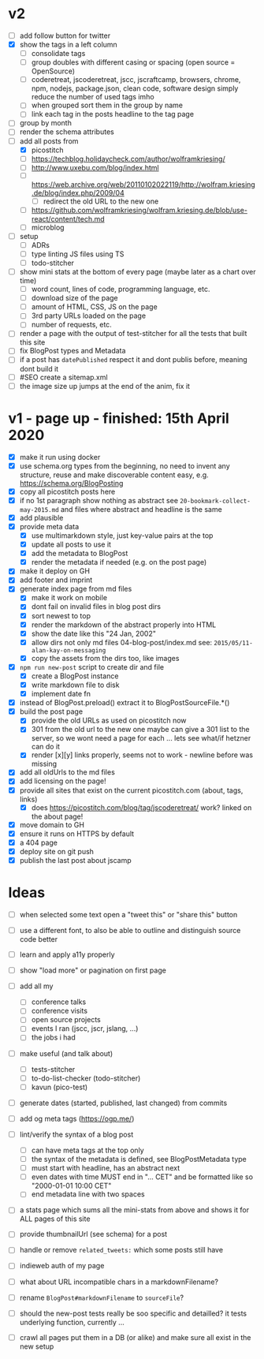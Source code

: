 # v2
- [ ] add follow button for twitter
- [x] show the tags in a left column
    - [ ] consolidate tags
    - [ ] group doubles with different casing or spacing (open source = OpenSource)
    - [ ] coderetreat, jscoderetreat, jscc, jscraftcamp, browsers, chrome, npm, nodejs, package.json, clean code, software design
          simply reduce the number of used tags imho
    - [ ] when grouped sort them in the group by name
    - [ ] link each tag in the posts headline to the tag page
- [ ] group by month
- [ ] render the schema attributes
- [ ] add all posts from
  - [x] picostitch  
  - [ ] https://techblog.holidaycheck.com/author/wolframkriesing/
  - [ ] http://www.uxebu.com/blog/index.html
  - [ ] https://web.archive.org/web/20110102022119/http://wolfram.kriesing.de/blog/index.php/2009/04
    - [ ] redirect the old URL to the new one
  - [ ] https://github.com/wolframkriesing/wolfram.kriesing.de/blob/use-react/content/tech.md
  - [ ] microblog
- [ ] setup
  - [ ] ADRs
  - [ ] type linting JS files using TS
  - [ ] todo-stitcher
- [ ] show mini stats at the bottom of every page (maybe later as a chart over time)
  - [ ] word count, lines of code, programming language, etc.
  - [ ] download size of the page
  - [ ] amount of HTML, CSS, JS on the page
  - [ ] 3rd party URLs loaded on the page
  - [ ] number of requests, etc.
- [ ] render a page with the output of test-stitcher for all the tests that built this site
- [ ] fix BlogPost types and Metadata
- [ ] if a post has `datePublished` respect it and dont publis before, meaning dont build it
- [ ] #SEO create a sitemap.xml
- [ ] the image size up jumps at the end of the anim, fix it

# v1 - page up - finished: 15th April 2020
- [x] make it run using docker
- [x] use schema.org types from the beginning, no need to invent any structure, reuse and make discoverable content easy, e.g. https://schema.org/BlogPosting
- [x] copy all picostitch posts here
- [x] if no 1st paragraph show nothing as abstract 
      see `20-bookmark-collect-may-2015.md` and files where abstract and headline is the same
- [x] add plausible
- [x] provide meta data
  - [x] use multimarkdown style, just key-value pairs at the top
  - [x] update all posts to use it
  - [x] add the metadata to BlogPost
  - [x] render the metadata if needed (e.g. on the post page)
- [x] make it deploy on GH
- [x] add footer and imprint
- [x] generate index page from md files
  - [x] make it work on mobile
  - [x] dont fail on invalid files in blog post dirs
  - [x] sort newest to top
  - [x] render the markdown of the abstract properly into HTML
  - [x] show the date like this "24 Jan, 2002"
  - [x] allow dirs not only md files 04-blog-post/index.md
        see: `2015/05/11-alan-kay-on-messaging`
  - [x] copy the assets from the dirs too, like images        
- [x] `npm run new-post` script to create dir and file
  - [x] create a BlogPost instance
  - [x] write markdown file to disk
  - [x] implement date fn
- [x] instead of BlogPost.preload() extract it to BlogPostSourceFile.*()
- [x] build the post page
  - [x] provide the old URLs as used on picostitch now
  - [x] 301 from the old url to the new one
        maybe can give a 301 list to the server, so we wont need a page for each ... lets see what/if hetzner can do it
  - [x] render [x][y] links properly, seems not to work - newline before was missing
- [x] add all oldUrls to the md files
- [x] add licensing on the page!
- [x] provide all sites that exist on the current picostitch.com (about, tags, links)
  - [x] does https://picostitch.com/blog/tag/jscoderetreat/ work? linked on the about page!
- [x] move domain to GH
- [x] ensure it runs on HTTPS by default
- [x] a 404 page
- [x] deploy site on git push
- [x] publish the last post about jscamp

# Ideas
- [ ] when selected some text open a "tweet this" or "share this" button
- [ ] use a different font, to also be able to outline and distinguish source code better
- [ ] learn and apply a11y properly
- [ ] show "load more" or pagination on first page
- [ ] add all my 
  - [ ] conference talks
  - [ ] conference visits
  - [ ] open source projects
  - [ ] events I ran (jscc, jscr, jslang, ...)
  - [ ] the jobs i had  
- [ ] make useful (and talk about)
  - [ ] tests-stitcher
  - [ ] to-do-list-checker (todo-stitcher)
  - [ ] kavun (pico-test)
- [ ] generate dates (started, published, last changed) from commits
- [ ] add og meta tags (https://ogp.me/)
- [ ] lint/verify the syntax of a blog post
  - [ ] can have meta tags at the top only
  - [ ] the syntax of the metadata is defined, see BlogPostMetadata type 
  - [ ] must start with headline, has an abstract next
  - [ ] even dates with time MUST end in "... CET" and be formatted like so "2000-01-01 10:00 CET"
  - [ ] end metadata line with two spaces 
- [ ] a stats page which sums all the mini-stats from above and shows it for ALL pages of this site
- [ ] provide thumbnailUrl (see schema) for a post
- [ ] handle or remove `related_tweets:` which some posts still have
- [ ] indieweb auth of my page
- [ ] what about URL incompatible chars in a markdownFilename?
- [ ] rename `BlogPost#markdownFilename` to `sourceFile`?
- [ ] should the new-post tests really be soo specific and detailled? it tests underlying function, currently ...
- [ ] crawl all pages put them in a DB (or alike) and make sure all exist in the new setup

